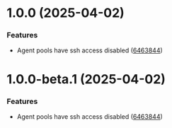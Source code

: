 # 1.0.0 (2025-04-02)


### Features

* Agent pools have ssh access disabled ([6463844](https://github.com/MonsieurDahlstrom/tf-azure-kubernetes/commit/6463844807d8acfe499ffd488b5b125e33128c56))

# 1.0.0-beta.1 (2025-04-02)


### Features

* Agent pools have ssh access disabled ([6463844](https://github.com/MonsieurDahlstrom/tf-azure-kubernetes/commit/6463844807d8acfe499ffd488b5b125e33128c56))
